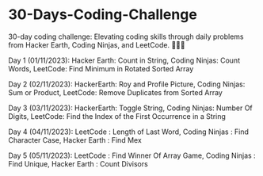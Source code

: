 # 30-Days-Coding-Challenge
30-day coding challenge: Elevating coding skills through daily problems from Hacker Earth, Coding Ninjas, and LeetCode. 🚀🤞🏼

Day 1 (01/11/2023):
Hacker Earth: Count in String,
Coding Ninjas: Count Words,
LeetCode: Find Minimum in Rotated Sorted Array

Day 2 (02/11/2023): 
HackerEarth: Roy and Profile Picture,
Coding Ninjas: Sum or Product,
LeetCode:  Remove Duplicates from Sorted Array

Day 3 (03/11/2023):
HackerEarth: Toggle String,
Coding Ninjas: Number Of Digits,
LeetCode: Find the Index of the First Occurrence in a String

Day 4 (04/11/2023):
LeetCode : Length of Last Word,
Coding Ninjas : Find Character Case,
Hacker Earth : Find Mex

Day 5 (05/11/2023):
LeetCode : Find Winner Of Array Game,
Coding Ninjas : Find Unique,
Hacker Earth : Count Divisors
